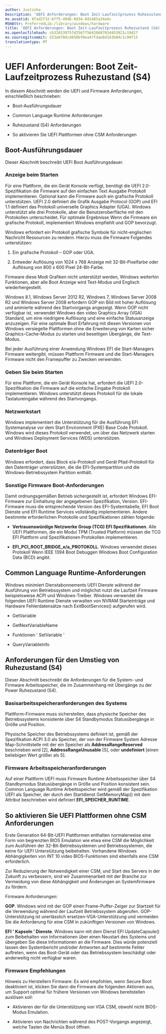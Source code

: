 ```yaml
---
author: Justinha
Description: 'UEFI Anforderungen: Boot Zeit-Laufzeitprozess Ruhezustand (S4)'
ms.assetid: 8fad2f32-6ff5-49db-9d34-041485a34a4c
MSHAttr: PreferredLib:/library/windows/hardware
title: 'UEFI Anforderungen: Boot Zeit-Laufzeitprozess Ruhezustand (S4)'
ms.openlocfilehash: cb32653975fd2567f5642068703d453921c19d27
ms.sourcegitcommit: d33e870dc4850bf0ea47fdae0d163b04c1c90f15
translationtype: MT
---
```

# <a name="uefi-requirements-boot-time-runtime-hibernation-state-s4"></a>UEFI Anforderungen: Boot Zeit-Laufzeitprozess Ruhezustand (S4)


In diesem Abschnitt werden die UEFI und Firmware Anforderungen, einschließlich beschrieben:

-   Boot-Ausführungsdauer

-   Common Language Runtime Anforderungen

-   Ruhezustand (S4) Anforderungen

-   So aktivieren Sie UEFI Plattformen ohne CSM Anforderungen

## <a name="span-idboottimerequirementsspanspan-idboottimerequirementsspanspan-idboottimerequirementsspanboot-time-requirements"></a><span id="Boot_time_requirements"></span><span id="boot_time_requirements"></span><span id="BOOT_TIME_REQUIREMENTS"></span>Boot-Ausführungsdauer


Dieser Abschnitt beschreibt UEFI Boot Ausführungsdauer.

### <a name="span-iddisplayatboottimespanspan-iddisplayatboottimespanspan-iddisplayatboottimespandisplay-at-boot-time"></a><span id="Display_at_Boot_Time"></span><span id="display_at_boot_time"></span><span id="DISPLAY_AT_BOOT_TIME"></span>Anzeige beim Starten

Für eine Plattform, die ein Gerät Konsole verfügt, benötigt die UEFI 2.0-Spezifikation die Firmware auf den einfachen Text Ausgabe Protokoll implementieren. Optional kann die Firmware auch ein grafische Protokoll unterstützen. UEFI 2.0 definiert die Grafik Ausgabe Protocol (GOP) und EFI 1.1 definiert das Protokoll universelle Graphics Adapter (UGA). Windows unterstützt alle drei Protokolle, aber die Benutzeroberfläche mit den Protokollen unterscheidet. Für optimale Ergebnisse Wenn die Firmware ein grafische Protokoll, implementiert Windows empfiehlt und GOP bevorzugt.

Windows erfordert ein Protokoll grafische Symbole für nicht-englischen Nachricht Ressourcen zu rendern. Hierzu muss die Firmware Folgendes unterstützen:

1.  Ein grafische Protokoll – GOP oder UGA.

2.  Entweder Auflösung von 1024 x 768 Anzeige mit 32-Bit-Pixelfarbe oder Auflösung von 800 x 600 Pixel 24-Bit-Farbe.

Firmware diese Modi Grafiken nicht unterstützt werden, Windows weiterhin Funktionen, aber alle Boot Anzeige wird Text-Modus und Englisch wiederhergestellt.

Windows 8.1, Windows Server 2012 R2, Windows 7, Windows Server 2008 R2 und Windows Server 2008 erfordern GOP ein Bild mit hoher Auflösung und animierte während des Startvorgangs angezeigt. Wenn GOP nicht verfügbar ist, verwendet Windows den video Graphics Array (VGA) Standard, um eine niedrigere Auflösung und eine einfache Statusanzeige anzuzeigen. Für eine optimale Boot Erfahrung mit diesen Versionen von Windows versiegelte Plattformen ohne die Erweiterung von Karten sicher Graphics-Cache-Modus zu starten und beseitigen Übergänge, die Text-Modus.

Bei jeder Ausführung einer Anwendung Windows EFI die Start-Managers Firmware weitergibt, müssen Plattform Firmware und die Start-Managers Firmware nicht den Framepuffer zu Zwecken verwenden.

### <a name="span-idinputatboottimespanspan-idinputatboottimespanspan-idinputatboottimespaninput-at-boot-time"></a><span id="Input_at_Boot_Time"></span><span id="input_at_boot_time"></span><span id="INPUT_AT_BOOT_TIME"></span>Geben Sie beim Starten

Für eine Plattform, die ein Gerät Konsole hat, erfordert die UEFI 2.0-Spezifikation die Firmware auf die einfache Eingabe Protokoll implementieren. Windows unterstützt dieses Protokoll für die lokale Tastatureingabe während des Startvorgangs.

### <a name="span-idnetworkbootspanspan-idnetworkbootspanspan-idnetworkbootspannetwork-boot"></a><span id="Network_Boot"></span><span id="network_boot"></span><span id="NETWORK_BOOT"></span>Netzwerkstart

Windows implementiert die Unterstützung für die Ausführung EFI Systemanalyse vor dem Start Environment (PXE) Base Code Protokoll. Windows wird dieses Protokoll verwendet, um über das Netzwerk starten und Windows Deployment Services (WDS) unterstützen.

### <a name="span-iddiskbootspanspan-iddiskbootspanspan-iddiskbootspandisk-boot"></a><span id="Disk_Boot"></span><span id="disk_boot"></span><span id="DISK_BOOT"></span>Datenträger Boot

Windows erfordert, dass Block e/a-Protokoll und Gerät Pfad-Protokoll für den Datenträger unterstützen, die die EFI-Systempartition und die Windows-Betriebssystem Partition enthält.

### <a name="span-idotherfirmwarebootrequirementsspanspan-idotherfirmwarebootrequirementsspanspan-idotherfirmwarebootrequirementsspanother-firmware-boot-requirements"></a><span id="Other_Firmware_Boot_Requirements"></span><span id="other_firmware_boot_requirements"></span><span id="OTHER_FIRMWARE_BOOT_REQUIREMENTS"></span>Sonstige Firmware Boot-Anforderungen

Damit ordnungsgemäßen Betrieb sichergestellt ist, erfordert Windows EFI-Firmware zur Einhaltung der angegebenen Spezifikation, Version. EFI-Firmware muss die entsprechende Version des EFI-Systemtabelle, EFI Boot Dienste und EFI Runtime Services vollständig implementieren. Andere bestimmte erforderlichen Protokolle und Spezifikationen zählen folgende:

-   **Vertrauenswürdige Netzwerke Group (TCG) EFI Spezifikationen**. Alle UEFI Plattformen, die ein Modul TPM (Trusted Platform) müssen die TCG EFI Plattform und Spezifikationen Protokollen implementieren.

-   **EFI\_PCI\_ROOT\_BRIDGE\_e/a\_PROTOKOLL**. Windows verwendet dieses Protokoll Wenn IEEE 1394 Boot Debuggen Windows Boot Configuration Data (BCD) angibt.

## <a name="span-idruntimerequirementsspanspan-idruntimerequirementsspanspan-idruntimerequirementsspanruntime-requirements"></a><span id="Runtime_Requirements"></span><span id="runtime_requirements"></span><span id="RUNTIME_REQUIREMENTS"></span>Common Language Runtime-Anforderungen


Windows minimiert Dienstabonnements UEFI Dienste während der Ausführung von Betriebssystem und möglichst nutzt die Laufzeit Firmware beispielsweise ACPI und Windows-Treiber. Windows verwendet die folgenden UEFI Runtime Dienste verwalten von NVRAM Starteinträge und Hardware Fehlerdatensätze nach ExitBootServices() aufgerufen wird.

-   GetVariable

-   GetNextVariableName

-   Funktionen ' SetVariable '

-   QueryVariableInfo

## <a name="span-idhibernationstates4transitionrequirementsspanspan-idhibernationstates4transitionrequirementsspanspan-idhibernationstates4transitionrequirementsspanhibernation-state-s4-transition-requirements"></a><span id="Hibernation_State__S4__Transition_Requirements"></span><span id="hibernation_state__s4__transition_requirements"></span><span id="HIBERNATION_STATE__S4__TRANSITION_REQUIREMENTS"></span>Anforderungen für den Umstieg von Ruhezustand (S4)


Dieser Abschnitt beschreibt die Anforderungen für die System- und Firmware Arbeitsspeicher, die im Zusammenhang mit Übergänge zu der Power Ruhezustand (S4).

### <a name="span-idsystemmemoryrequirementsspanspan-idsystemmemoryrequirementsspanspan-idsystemmemoryrequirementsspansystem-memory-requirements"></a><span id="System_Memory_Requirements"></span><span id="system_memory_requirements"></span><span id="SYSTEM_MEMORY_REQUIREMENTS"></span>Basisarbeitsspeicheranforderungen des Systems

Plattform-Firmware muss sicherstellen, dass physische Speicher des Betriebssystems konsistente über S4 Standbymodus Statusübergänge in Größe und Position.

Physische Speicher des Betriebssystems definiert ist, gemäß der Spezifikation ACPI 3.0 als Speicher, der von der Firmware System Adresse Map-Schnittstelle mit der ein Speicher als **AddressRangeReserved** beschrieben wird \[2\], **AddressRangeUnusable** \[5\], oder **undefiniert** \[einen beliebigen Wert größer als 5\].

### <a name="span-idfirmwarememoryrequirementsspanspan-idfirmwarememoryrequirementsspanspan-idfirmwarememoryrequirementsspanfirmware-memory-requirements"></a><span id="Firmware_Memory_Requirements"></span><span id="firmware_memory_requirements"></span><span id="FIRMWARE_MEMORY_REQUIREMENTS"></span>Firmware Arbeitsspeicheranforderungen

Auf einer Plattform UEFI muss Firmware Runtime Arbeitsspeicher über S4 Standbymodus Statusübergänge in Größe und Position konsistent sein. Common Language Runtime Arbeitsspeicher wird gemäß der Spezifikation UEFI als Speicher, der durch den Startdienst GetMemoryMap() mit dem Attribut beschrieben wird definiert **EFI\_SPEICHER\_RUNTIME**.

## <a name="span-idrequirementstoenableuefiplatformswithoutcsmspanspan-idrequirementstoenableuefiplatformswithoutcsmspanspan-idrequirementstoenableuefiplatformswithoutcsmspanrequirements-to-enable-uefi-platforms-without-csm"></a><span id="Requirements_to_Enable_UEFI_Platforms_without_CSM"></span><span id="requirements_to_enable_uefi_platforms_without_csm"></span><span id="REQUIREMENTS_TO_ENABLE_UEFI_PLATFORMS_WITHOUT_CSM"></span>So aktivieren Sie UEFI Plattformen ohne CSM Anforderungen


Erste Generation 64-Bit-UEFI Plattformen enthalten normalerweise eine Form von begrenzten BIOS Emulation wie etwa eine CSM die Möglichkeit zum Ausführen der 32-Bit-Betriebssystemen und Betriebssystemen, die keine für UEFI Unterstützung beibehalten. Vorhandene Windows Abhängigkeiten von INT 10 video BIOS-Funktionen sind ebenfalls eine CSM erforderlich.

Zur Reduzierung der Notwendigkeit einer CSM, und Start des Servers in der Zukunft zu verbessern, sind wir Zusammenarbeit mit der Branche zur Vermeidung von diese Abhängigkeit und Änderungen an Systemfirmware zu fördern.

Firmware Anforderungen:

**GOP**. Windows wird mit der GOP einen Frame-Puffer-Zeiger zur Startzeit für die Verwendung während der Laufzeit Betriebssystem abgerufen. GOP-Unterstützung ist unerlässlich ersetzen-VGA-Unterstützung und vermeiden Sie die Anforderung für eine CSM in zukünftigen Versionen von Windows.

**EFI ' Kapseln ' Dienste**. Windows kann mit dem Dienst EFI UpdateCapsule() zum Beibehalten von Informationen über einen Neustart des Systems und übergeben Sie diese Informationen an die Firmware. Dies würde potenziell lassen den Systembericht und/oder Antworten auf bestimmte Fehler auftreten, wenn das Boot-Gerät oder das Betriebssystem beschädigt oder anderweitig nicht verfügbar waren.

### <a name="span-idfirmwarerecommendationsspanspan-idfirmwarerecommendationsspanspan-idfirmwarerecommendationsspanfirmware-recommendations"></a><span id="Firmware_recommendations"></span><span id="firmware_recommendations"></span><span id="FIRMWARE_RECOMMENDATIONS"></span>Firmware Empfehlungen

Hinweis zu Herstellern Firmware: Es wird empfohlen, wenn Secure Boot deaktiviert ist, klicken Sie dann die Firmware die folgenden Aktionen aus, um Support optimal für frühere Versionen von Windows bereitstellen auslösen soll:

-   Aktivieren der für die Unterstützung von VGA CSM, obwohl nicht BIOS-Modus Emulation.

-   Aktivieren von Nachrichten während des POST-Vorgangs angezeigt, welche Tasten die Menüs Boot öffnen.

 

 





